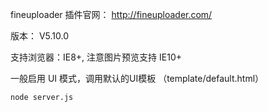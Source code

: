 fineuploader 插件官网： http://fineuploader.com/

版本： V5.10.0

支持浏览器：IE8+, 注意图片预览支持 IE10+


一般启用 UI 模式，调用默认的UI模板 （template/default.html）


```
node server.js

```
